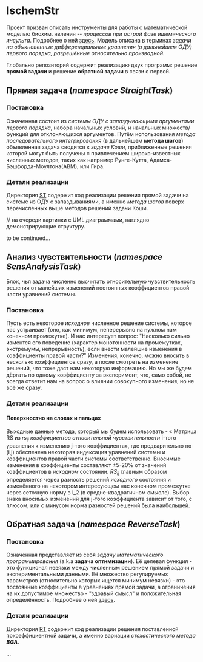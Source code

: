 # IschemStr

Проект призван описать инструменты для работы с математической моделью биохим. явления -- *процессов при острой фазе ишемического инсульта*. Подробнее о ней [здесь](https://www.overleaf.com/read/mtxqqwygypgp). Модель описана в терминах *задачи на обыкновенные дифференциальные уравнения (в дальнейшем ОДУ) первого порядка, разрешённые относительно производной*. 

Глобально репозиторий содержит реализацию двух программ: решение **прямой задачи** и решение **обратной задачи** в связи с первой.

## Прямая задача (*namespace StraightTask*)

### Постановка
Означенная состоит из *системы ОДУ с запаздывающими аргументами первого порядка*, набора начальных условий, и начальных множеств/функций для отклоняющихся аргументов. Путём использования *метода последовательного интегрирования* (в дальнейшем **метода шагов**) объявленная задача сводится к *задаче Коши*, приближенные решения которой могут быть получены с привлечением широко-известных численных методов, таких как например Рунге-Кутта, Адамса-Бэшфорда-Моултона(ABM), или Гира.

### Детали реализации
Директория [ST](projects/ST/ST) содержит код реализации решения прямой задачи на системе из ОДУ с запаздываниями, а именно *метода шагов* поверх перечисленных выше методов решений задачи Коши.

// на очереди картинки с UML диаграммами, наглядно демонстрирующие структуру.

to be continued...

## Анализ чувствительности (*namespace SensAnalysisTask*)
Блок, чья задача численно высчитать относительную чувствительность решения от малейших изменений постоянных коэффициентов правой части уравнений системы.

### Постановка
Пусть есть некоторое *исходное* численное решение системы, которое нас устраивает (оно, как минимум, неперерывно на нужном нам конечном промежутке). И нас интересует вопрос: "Насколько сильно изментся его поведение (характер монотонности на промежутках, экстремумы, непрерывность), если внести малейшие изменения в коэффициенты правой части?" Изменения, конечно, можно вносить в несколько коэффициентов сразу, а после смотреть на изменение решений, что тоже даст нам некоторую информацию. Но мы же будем дёргать по одному коэффициенту за эксперимент, что, само собой, не всегда ответит нам на вопрос о влиянии совокупного изменения, но не всё же сразу.

### Детали реализации

#### Поверхностно на словах и пальцах
Выходные данные метода, который мы будем использовать - « Матрица RS из *rs<sub>ij</sub> коэффициентов относительной чувствительности* i-того уравнения к изменению j-того коэффициента», где предварительно по (i,j) обеспечена некоторая индексация уравнений системы и коэффициентов правой части системы соответственно. Вносимые изменения в коэффициенты составляют ±5-20% от значений коэффициентов в *исходном* состоянии. *RS<sub>ij</sub>* главным образом определяется через разность решений *исходного* состояния и изменённого на некотором интересующем нас конечном промежутке через сеточную норму в l_2 (в средне-квадратичном смысле). Выбор знака вносимых изменений для j-того коэффициента зависит от того, с плюсом, или с минусом норма разностей решений была наибольшей.



## Обратная задача (*namespace ReverseTask*)

### Постановка
Означенная представляет из себя *задачу математического программирования* (a.k.a **задача оптимизации**). Её целевая функция - это функционал невязки между численным решением прямой задачи и экспериментальными данными. Её множество регулируемых параметров (относительно которых ищется минимум невязки) - это постоянные коэффициенты в уравнениях прямой задачи, а ограничения на их допустимое множество - "здравый смысл" и положительная определённость. Подробнее о ней [здесь](https://www.overleaf.com/read/fygdbgkzgxtz).


### Детали реализации 
Директория [RT](projects/RT/RT) содержит код реализации решения поставленной покоэффициентной задачи, а именно вариации *стохастического метода* ***BGA***.

...

<!--
Input содержит необходимые входные данные для работы, такие как начальные условия, значения постоянных коэффициентов правой части уравнений по умолчанию...
-->

